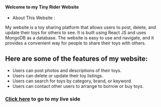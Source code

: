 #### Welcome to my Tiny Rider Website

*  About This Website :

My website is a toy sharing platform that allows users to post, delete, and update their toys for others to see. It is built using React JS and uses MongoDB as a database. The website is easy to use and navigate, and it provides a convenient way for people to share their toys with others.

## Here are some of the features of my website:

  *  Users can post photos and descriptions of their toys.
  *  Users can delete or update their toy listings.
  * Users can search for toys by category, brand, or keyword.
  * Users can contact other users to arrange to borrow or buy toys.

###  [Click here](https://toy-shop-client.web.app/) to go to my live side
